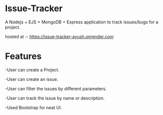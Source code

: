 # Issue-Tracker

A Nodejs + EJS + MongoDB + Express application to track issues/bugs for a project.

hosted at :- https://issue-tracker-ayush.onrender.com

# Features

-User can create a Project.

-User can create an issue.

-User can filter the issues by different parameters.

-User can track the issue by name or description.

-Used Bootstrap for neat UI.
